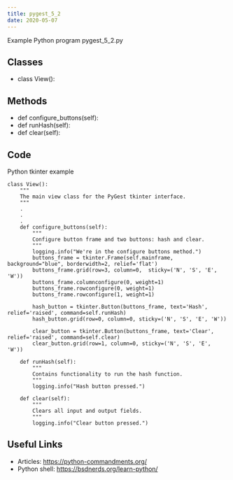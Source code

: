 ```yaml
---
title: pygest_5_2
date: 2020-05-07
---
```

Example Python program pygest_5_2.py


## Classes

* class View():

## Methods

* def configure_buttons(self):
* def runHash(self):
* def clear(self):

## Code

Python tkinter example

    class View():
        """
        The main view class for the PyGest tkinter interface.
        """
        .
        .
        .
        def configure_buttons(self):
            """
            Configure button frame and two buttons: hash and clear.
            """
            logging.info("We're in the configure buttons method.")
            buttons_frame = tkinter.Frame(self.mainframe, background="blue", borderwidth=2, relief='flat')
            buttons_frame.grid(row=3, column=0,  sticky=('N', 'S', 'E', 'W'))
            buttons_frame.columnconfigure(0, weight=1)
            buttons_frame.rowconfigure(0, weight=1)
            buttons_frame.rowconfigure(1, weight=1)
    
            hash_button = tkinter.Button(buttons_frame, text='Hash', relief='raised', command=self.runHash)
            hash_button.grid(row=0, column=0, sticky=('N', 'S', 'E', 'W'))
    
            clear_button = tkinter.Button(buttons_frame, text='Clear', relief='raised', command=self.clear)
            clear_button.grid(row=1, column=0, sticky=('N', 'S', 'E', 'W'))
    
        def runHash(self):
            """
            Contains functionality to run the hash function.
            """
            logging.info("Hash button pressed.")
    
        def clear(self):
            """
            Clears all input and output fields.
            """
            logging.info("Clear button pressed.")

## Useful Links

- Articles: https://python-commandments.org/
- Python shell: https://bsdnerds.org/learn-python/
